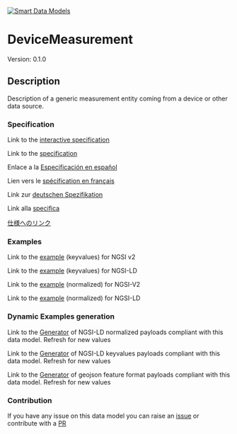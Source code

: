 [![Smart Data Models](https://smartdatamodels.org/wp-content/uploads/2022/01/SmartDataModels_logo.png "Logo")](https://smartdatamodels.org)
# DeviceMeasurement
Version: 0.1.0

## Description 

Description of a generic measurement entity coming from a device or other data source.
### Specification

Link to the [interactive specification](https://swagger.lab.fiware.org/?url=https://smart-data-models.github.io/dataModel.Device/DeviceMeasurement/swagger.yaml)

Link to the [specification](https://github.com/smart-data-models/dataModel.Device/blob/master/DeviceMeasurement/doc/spec.md)

Enlace a la [Especificación en español](https://github.com/smart-data-models/dataModel.Device/blob/master/DeviceMeasurement/doc/spec_ES.md)

Lien vers le [spécification en français](https://github.com/smart-data-models/dataModel.Device/blob/master/DeviceMeasurement/doc/spec_FR.md)

Link zur [deutschen Spezifikation](https://github.com/smart-data-models/dataModel.Device/blob/master/DeviceMeasurement/doc/spec_DE.md)

Link alla [specifica](https://github.com/smart-data-models/dataModel.Device/blob/master/DeviceMeasurement/doc/spec_IT.md)

[仕様へのリンク](https://github.com/smart-data-models/dataModel.Device/blob/master/DeviceMeasurement/doc/spec_JA.md)
### Examples

Link to the [example](https://smart-data-models.github.io/dataModel.Device/DeviceMeasurement/examples/example.json) (keyvalues) for NGSI v2

Link to the [example](https://smart-data-models.github.io/dataModel.Device/DeviceMeasurement/examples/example.jsonld) (keyvalues) for NGSI-LD

Link to the [example](https://smart-data-models.github.io/dataModel.Device/DeviceMeasurement/examples/example-normalized.json) (normalized) for NGSI-V2

Link to the [example](https://smart-data-models.github.io/dataModel.Device/DeviceMeasurement/examples/example-normalized.jsonld) (normalized) for NGSI-LD
### Dynamic Examples generation

Link to the [Generator](https://smartdatamodels.org/extra/ngsi-ld_generator.php?schemaUrl=https://raw.githubusercontent.com/smart-data-models/dataModel.Device/master/DeviceMeasurement/schema.json&email=info@smartdatamodels.org) of NGSI-LD normalized payloads compliant with this data model. Refresh for new values

Link to the [Generator](https://smartdatamodels.org/extra/ngsi-ld_generator_keyvalues.php?schemaUrl=https://raw.githubusercontent.com/smart-data-models/dataModel.Device/master/DeviceMeasurement/schema.json&email=info@smartdatamodels.org) of NGSI-LD keyvalues payloads compliant with this data model. Refresh for new values

Link to the [Generator](https://smartdatamodels.org/extra/geojson_features_generator.php?schemaUrl=https://raw.githubusercontent.com/smart-data-models/dataModel.Device/master/DeviceMeasurement/schema.json&email=info@smartdatamodels.org) of geojson feature format payloads compliant with this data model. Refresh for new values
### Contribution

 If you have any issue on this data model you can raise an [issue](https://github.com/smart-data-models/dataModel.Device/issues)  or contribute with a [PR](https://github.com/smart-data-models/dataModel.Device/pulls)